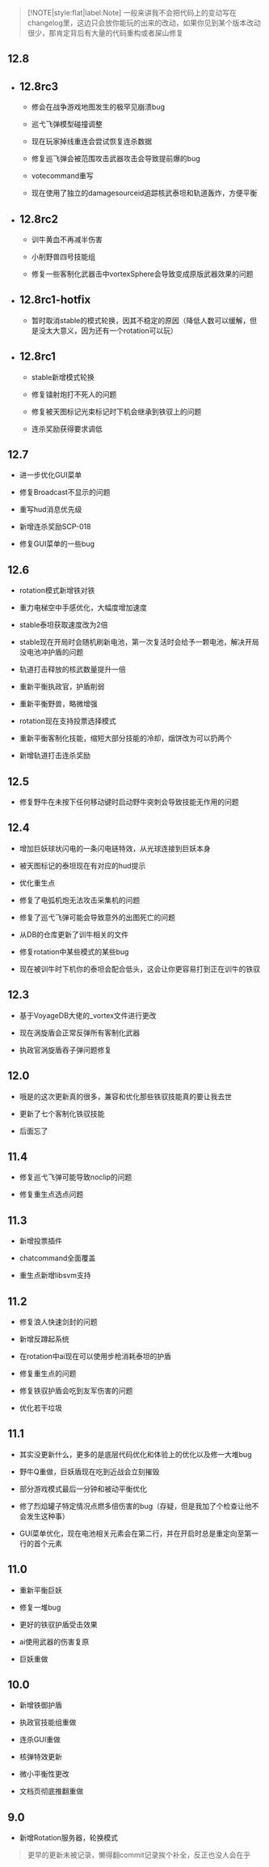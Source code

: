 > [!NOTE|style:flat|label:Note]
> 一般来讲我不会把代码上的变动写在changelog里，这边只会放你能玩的出来的改动，如果你见到某个版本改动很少，那肯定背后有大量的代码重构或者屎山修复

## 12.8

- ## 12.8rc3

  - 修会在战争游戏地图发生的极罕见崩溃bug

  - 巡弋飞弹模型碰撞调整

  - 现在玩家掉线重连会尝试恢复连杀数据

  - 修复巡飞弹会被范围攻击武器攻击会导致提前爆的bug

  - votecommand重写

  - 现在使用了独立的damagesourceid追踪核武泰坦和轨道轰炸，方便平衡

- ## 12.8rc2

  - 训牛黄血不再减半伤害

  - 小削野兽四号技能组

  - 修复一些客制化武器击中vortexSphere会导致变成原版武器效果的问题

- ## 12.8rc1-hotfix

  - 暂时取消stable的模式轮换，因其不稳定的原因（降低人数可以缓解，但是没太大意义，因为还有一个rotation可以玩）

- ## 12.8rc1

  - stable新增模式轮换

  - 修复镭射炮打不死人的问题

  - 修复被天图标记光束标记时下机会继承到铁驭上的问题

  - 连杀奖励获得要求调低

## 12.7

- 进一步优化GUI菜单

- 修复Broadcast不显示的问题

- 重写hud消息优先级

- 新增连杀奖励SCP-018

- 修复GUI菜单的一些bug

## 12.6

- rotation模式新增铁对铁

- 重力电梯空中手感优化，大幅度增加速度

- stable泰坦获取速度改为2倍

- stable现在开局时会随机刷新电池，第一次复活时会给予一颗电池，解决开局没电池冲护盾的问题

- 轨道打击释放的核武数量提升一倍

- 重新平衡执政官，护盾削弱

- 重新平衡野兽，略微增强

- rotation现在支持投票选择模式

- 重新平衡客制化技能，缩短大部分技能的冷却，烟饼改为可以扔两个

- 新增轨道打击连杀奖励

## 12.5

- 修复野牛在未按下任何移动键时启动野牛突刺会导致技能无作用的问题

## 12.4

- 增加巨妖球状闪电的一条闪电链特效，从光球连接到巨妖本身

- 被天图标记的泰坦现在有对应的hud提示

- 优化重生点

- 修复了电弧机炮无法攻击采集机的问题

- 修复了巡弋飞弹可能会导致意外的出图死亡的问题

- 从DB的仓库更新了训牛相关的文件

- 修复rotation中某些模式的某些bug

- 现在被训牛时下机你的泰坦会配合低头，这会让你更容易打到正在训牛的铁驭

## 12.3

- 基于VoyageDB大佬的_vortex文件进行更改

- 现在涡旋盾会正常反弹所有客制化武器

- 执政官涡旋盾吞子弹问题修复

## 12.0

- 哦是的这次更新真的很多，兼容和优化那些铁驭技能真的要让我去世

- 更新了七个客制化铁驭技能

- 后面忘了

## 11.4

- 修复巡弋飞弹可能导致noclip的问题

- 修复重生点选点问题

## 11.3

- 新增投票插件

- chatcommand全面覆盖

- 重生点新增libsvm支持

## 11.2

- 修复浪人快速剑封的问题

- 新增反蹲起系统

- 在rotation中ai现在可以使用步枪消耗泰坦的护盾

- 修复重生点的问题

- 修复铁驭护盾会吃到友军伤害的问题

- 优化若干垃圾

## 11.1

- 其实没更新什么，更多的是底层代码优化和体验上的优化以及修一大堆bug

- 野牛Q重做，巨妖盾现在吃到近战会立刻摧毁

- 部分游戏模式最后一分钟和被动平衡优化

- 修了烈焰罐子特定情况点燃多倍伤害的bug（存疑，但是我加了个检查让他不会发生这种事）

- GUI菜单优化，现在电池相关元素会在第二行，并在开启时总是重定向至第一行的首个元素

## 11.0

- 重新平衡巨妖

- 修复一堆bug

- 更好的铁驭护盾受击效果

- ai使用武器的伤害复原

- 巨妖重做

## 10.0

- 新增铁御护盾

- 执政官技能组重做

- 连杀GUI重做

- 核弹特效更新

- 微小平衡性更改

- 文档页彻底推翻重做

## 9.0

- 新增Rotation服务器，轮换模式

> 更早的更新未被记录，懒得翻commit记录挨个补全，反正也没人会在乎